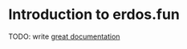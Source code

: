 # Introduction to erdos.fun

TODO: write [great documentation](http://jacobian.org/writing/what-to-write/)
